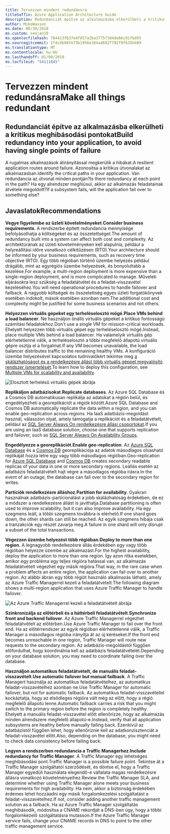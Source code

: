 ```yaml
---
title: Tervezzen mindent redundánsra
titleSuffix: Azure Application Architecture Guide
description: Redundanciát építve az alkalmazásba elkerülheti a kritikus meghibásodási pontokat.
author: MikeWasson
ms.date: 08/30/2018
ms.custom: seojan19
ms.openlocfilehash: 784413f637e4f857a2ba3775f3d4de66c91fbd95
ms.sourcegitcommit: 1f4cdb08fe73b1956e164ad692f792f9f635b409
ms.translationtype: MT
ms.contentlocale: hu-HU
ms.lasthandoff: 01/08/2019
ms.locfileid: "54111845"
---
```

# <a name="make-all-things-redundant"></a><span data-ttu-id="f9dac-103">Tervezzen mindent redundánsra</span><span class="sxs-lookup"><span data-stu-id="f9dac-103">Make all things redundant</span></span>

## <a name="build-redundancy-into-your-application-to-avoid-having-single-points-of-failure"></a><span data-ttu-id="f9dac-104">Redundanciát építve az alkalmazásba elkerülheti a kritikus meghibásodási pontokat</span><span class="sxs-lookup"><span data-stu-id="f9dac-104">Build redundancy into your application, to avoid having single points of failure</span></span>

<span data-ttu-id="f9dac-105">A rugalmas alkalmazások átirányítással megkerülik a hibákat.</span><span class="sxs-lookup"><span data-stu-id="f9dac-105">A resilient application routes around failure.</span></span> <span data-ttu-id="f9dac-106">Azonosítsa a kritikus útvonalakat az alkalmazásban.</span><span class="sxs-lookup"><span data-stu-id="f9dac-106">Identify the critical paths in your application.</span></span> <span data-ttu-id="f9dac-107">Van redundancia az útvonal minden pontján?</span><span class="sxs-lookup"><span data-stu-id="f9dac-107">Is there redundancy at each point in the path?</span></span> <span data-ttu-id="f9dac-108">Ha egy alrendszer meghiúsul, akkor az alkalmazás feladatainak átvétele megoldott?</span><span class="sxs-lookup"><span data-stu-id="f9dac-108">If a subsystem fails, will the application fail over to something else?</span></span>

## <a name="recommendations"></a><span data-ttu-id="f9dac-109">Javaslatok</span><span class="sxs-lookup"><span data-stu-id="f9dac-109">Recommendations</span></span>

<span data-ttu-id="f9dac-110">**Vegye figyelembe az üzleti követelményeket**.</span><span class="sxs-lookup"><span data-stu-id="f9dac-110">**Consider business requirements**.</span></span> <span data-ttu-id="f9dac-111">A rendszerbe épített redundancia mennyisége befolyásolhatja a költségeket és az összetettséget.</span><span class="sxs-lookup"><span data-stu-id="f9dac-111">The amount of redundancy built into a system can affect both cost and complexity.</span></span> <span data-ttu-id="f9dac-112">Az architektúrának az üzleti követelményeken kell alapulnia, például a helyreállítási időre vonatkozó célkitűzésen (RTO).</span><span class="sxs-lookup"><span data-stu-id="f9dac-112">Your architecture should be informed by your business requirements, such as recovery time objective (RTO).</span></span> <span data-ttu-id="f9dac-113">Egy több régióban történő üzembe helyezés például drágább, mint az egyrégiós üzembe helyezések, és bonyolultabb a kezelése.</span><span class="sxs-lookup"><span data-stu-id="f9dac-113">For example, a multi-region deployment is more expensive than a single-region deployment, and is more complicated to manage.</span></span> <span data-ttu-id="f9dac-114">Műveleti eljárásokra lesz szükség a feladatátvétel és a feladat-visszavétel kezeléséhez.</span><span class="sxs-lookup"><span data-stu-id="f9dac-114">You will need operational procedures to handle failover and failback.</span></span> <span data-ttu-id="f9dac-115">A nagyobb költségek és összetettség egyes üzleti forgatókönyvek esetében indokolt, mások esetében azonban nem.</span><span class="sxs-lookup"><span data-stu-id="f9dac-115">The additional cost and complexity might be justified for some business scenarios and not others.</span></span>

<span data-ttu-id="f9dac-116">**Helyezzen virtuális gépeket egy terheléselosztó mögé**.</span><span class="sxs-lookup"><span data-stu-id="f9dac-116">**Place VMs behind a load balancer**.</span></span> <span data-ttu-id="f9dac-117">Ne használjon önálló virtuális gépeket a kritikus fontosságú számítási feladatokhoz.</span><span class="sxs-lookup"><span data-stu-id="f9dac-117">Don't use a single VM for mission-critical workloads.</span></span> <span data-ttu-id="f9dac-118">Ehelyett helyezzen több virtuális gépet egy terheléselosztó mögé.</span><span class="sxs-lookup"><span data-stu-id="f9dac-118">Instead, place multiple VMs behind a load balancer.</span></span> <span data-ttu-id="f9dac-119">Ha valamelyik virtuális gép elérhetetlenné válik, a terheléselosztó a többi megfelelő állapotú virtuális gépre osztja el a forgalmat.</span><span class="sxs-lookup"><span data-stu-id="f9dac-119">If any VM becomes unavailable, the load balancer distributes traffic to the remaining healthy VMs.</span></span> <span data-ttu-id="f9dac-120">A konfiguráció üzembe helyezésével kapcsolatos tudnivalókért tekintse meg [a skálázhatóságot és a rendelkezésre állást több virtuális géppel megvalósító rendszer ismertetését][multi-vm-blueprint].</span><span class="sxs-lookup"><span data-stu-id="f9dac-120">To learn how to deploy this configuration, see [Multiple VMs for scalability and availability][multi-vm-blueprint].</span></span>

![Elosztott terhelésű virtuális gépek ábrája](./images/load-balancing.svg)

<span data-ttu-id="f9dac-122">**Replikáljon adatbázisokat**.</span><span class="sxs-lookup"><span data-stu-id="f9dac-122">**Replicate databases**.</span></span> <span data-ttu-id="f9dac-123">Az Azure SQL Database és a Cosmos DB automatikusan replikálja az adatokat a régión belül, és engedélyezheti a georeplikációt a régiók között.</span><span class="sxs-lookup"><span data-stu-id="f9dac-123">Azure SQL Database and Cosmos DB automatically replicate the data within a region, and you can enable geo-replication across regions.</span></span> <span data-ttu-id="f9dac-124">Ha IaaS adatbázis-megoldást használ, válasszon olyat, amely támogatja a replikációt és a feladatátvételt, például az [SQL Server Always On rendelkezésre állási csoportokat][sql-always-on].</span><span class="sxs-lookup"><span data-stu-id="f9dac-124">If you are using an IaaS database solution, choose one that supports replication and failover, such as [SQL Server Always On Availability Groups][sql-always-on].</span></span>

<span data-ttu-id="f9dac-125">**Engedélyezze a georeplikációt**.</span><span class="sxs-lookup"><span data-stu-id="f9dac-125">**Enable geo-replication**.</span></span> <span data-ttu-id="f9dac-126">Az [Azure SQL Database][sql-geo-replication] és a [Cosmos DB][cosmosdb-geo-replication] georeplikációja az adatok másodlagos olvasható replikáját hozza létre egy vagy több másodlagos régióban.</span><span class="sxs-lookup"><span data-stu-id="f9dac-126">Geo-replication for [Azure SQL Database][sql-geo-replication] and [Cosmos DB][cosmosdb-geo-replication] creates secondary readable replicas of your data in one or more secondary regions.</span></span> <span data-ttu-id="f9dac-127">Leállás esetén az adatbázis feladatátvételt hajt végre a másodlagos régióba írásra.</span><span class="sxs-lookup"><span data-stu-id="f9dac-127">In the event of an outage, the database can fail over to the secondary region for writes.</span></span>

<span data-ttu-id="f9dac-128">**Partíciók rendelkezésre álláshoz**.</span><span class="sxs-lookup"><span data-stu-id="f9dac-128">**Partition for availability**.</span></span> <span data-ttu-id="f9dac-129">Gyakran használnak adatbázis-particionálást a jobb skálázhatóság érdekében, de ez a módszer a rendelkezésre állást is javíthatja.</span><span class="sxs-lookup"><span data-stu-id="f9dac-129">Database partitioning is often used to improve scalability, but it can also improve availability.</span></span> <span data-ttu-id="f9dac-130">Ha egy szegmens leáll, a többi szegmens továbbra is elérhető.</span><span class="sxs-lookup"><span data-stu-id="f9dac-130">If one shard goes down, the other shards can still be reached.</span></span> <span data-ttu-id="f9dac-131">Az egyik szegmens hibája csak a tranzakciók egy részét zavarja meg.</span><span class="sxs-lookup"><span data-stu-id="f9dac-131">A failure in one shard will only disrupt a subset of the total transactions.</span></span>

<span data-ttu-id="f9dac-132">**Végezzen üzembe helyezést több régióban**.</span><span class="sxs-lookup"><span data-stu-id="f9dac-132">**Deploy to more than one region**.</span></span> <span data-ttu-id="f9dac-133">A legnagyobb rendelkezésre állás érdekében egy vagy több régióban helyezze üzembe az alkalmazást.</span><span class="sxs-lookup"><span data-stu-id="f9dac-133">For the highest availability, deploy the application to more than one region.</span></span> <span data-ttu-id="f9dac-134">Így azon ritka esetekben, amikor egy probléma egy teljes régióra hatással van, az alkalmazás feladatátvételt végezhet egy másik régióra.</span><span class="sxs-lookup"><span data-stu-id="f9dac-134">That way, in the rare case when a problem affects an entire region, the application can fail over to another region.</span></span> <span data-ttu-id="f9dac-135">Az alábbi ábrán egy több régiót használó alkalmazás látható, amely az Azure Traffic Managerrel kezeli a feladatátvételt.</span><span class="sxs-lookup"><span data-stu-id="f9dac-135">The following diagram shows a multi-region application that uses Azure Traffic Manager to handle failover.</span></span>

![Az Azure Traffic Managerrel kezeli a feladatátvételt ábrája](./images/failover.svg)

<span data-ttu-id="f9dac-137">**Szinkronizálja az előtérbeli és a háttérbeli feladatátvételt**.</span><span class="sxs-lookup"><span data-stu-id="f9dac-137">**Synchronize front and backend failover**.</span></span> <span data-ttu-id="f9dac-138">Az Azure Traffic Managerrel végezhet feladatátvételt az előtérben.</span><span class="sxs-lookup"><span data-stu-id="f9dac-138">Use Azure Traffic Manager to fail over the front end.</span></span> <span data-ttu-id="f9dac-139">Ha az előtérrendszer az egyik régióban elérhetetlenné válik, a Traffic Manager a másodlagos régióba irányítja át az új kéréseket.</span><span class="sxs-lookup"><span data-stu-id="f9dac-139">If the front end becomes unreachable in one region, Traffic Manager will route new requests to the secondary region.</span></span> <span data-ttu-id="f9dac-140">Az adatbázis-megoldástól függően előfordulhat, hogy koordinálnia kell az adatbázis feladatátvételét.</span><span class="sxs-lookup"><span data-stu-id="f9dac-140">Depending on your database solution, you may need to coordinate failing over the database.</span></span>

<span data-ttu-id="f9dac-141">**Használjon automatikus feladatátvételt, de manuális feladat-visszavételt**.</span><span class="sxs-lookup"><span data-stu-id="f9dac-141">**Use automatic failover but manual failback**.</span></span> <span data-ttu-id="f9dac-142">A Traffic Managert használja az automatikus feladatátvételhez, az automatikus feladat-visszavételhez azonban ne.</span><span class="sxs-lookup"><span data-stu-id="f9dac-142">Use Traffic Manager for automatic failover, but not for automatic failback.</span></span> <span data-ttu-id="f9dac-143">Az automatikus feladat-visszavétellel kockáztatja, hogy az elsődleges régióra vált még az előtt, hogy a régió megfelelő állapotú lenne.</span><span class="sxs-lookup"><span data-stu-id="f9dac-143">Automatic failback carries a risk that you might switch to the primary region before the region is completely healthy.</span></span> <span data-ttu-id="f9dac-144">Ehelyett a manuális feladat-visszavétel előtt ellenőrizze, hogy az alkalmazás minden alrendszere megfelelő állapotú-e.</span><span class="sxs-lookup"><span data-stu-id="f9dac-144">Instead, verify that all application subsystems are healthy before manually failing back.</span></span> <span data-ttu-id="f9dac-145">Ezenkívül az adatbázistól függően lehet, hogy ellenőriznie kell az adatkonzisztenciát a feladat-visszavétel előtt.</span><span class="sxs-lookup"><span data-stu-id="f9dac-145">Also, depending on the database, you might need to check data consistency before failing back.</span></span>

<span data-ttu-id="f9dac-146">**Legyen a rendszerben redundancia a Traffic Managerhez**.</span><span class="sxs-lookup"><span data-stu-id="f9dac-146">**Include redundancy for Traffic Manager**.</span></span> <span data-ttu-id="f9dac-147">A Traffic Manager egy lehetséges meghibásodási pont.</span><span class="sxs-lookup"><span data-stu-id="f9dac-147">Traffic Manager is a possible failure point.</span></span> <span data-ttu-id="f9dac-148">Tekintse át a Traffic Manager szolgáltatói szerződését, és döntse el, hogy a Traffic Manager egyedüli használata elegendő-e vállalata magas rendelkezésre állásra vonatkozó követelményeihez.</span><span class="sxs-lookup"><span data-stu-id="f9dac-148">Review the Traffic Manager SLA, and determine whether using Traffic Manager alone meets your business requirements for high availability.</span></span> <span data-ttu-id="f9dac-149">Ha nem, akkor a biztonság érdekében érdemes lehet hozzáadni egy másik forgalomkezelési szolgáltatást a feladat-visszavételhez.</span><span class="sxs-lookup"><span data-stu-id="f9dac-149">If not, consider adding another traffic management solution as a failback.</span></span> <span data-ttu-id="f9dac-150">Ha az Azure Traffic Manager szolgáltatás meghibásodik, módosítsa a CNAME rekordját a DNS-ben úgy, hogy a többi forgalomkezelő szolgáltatásra mutasson.</span><span class="sxs-lookup"><span data-stu-id="f9dac-150">If the Azure Traffic Manager service fails, change your CNAME records in DNS to point to the other traffic management service.</span></span>

<!-- links -->

[multi-vm-blueprint]: ../../reference-architectures/virtual-machines-windows/multi-vm.md

[cassandra]: https://cassandra.apache.org/
[cosmosdb-geo-replication]: /azure/cosmos-db/distribute-data-globally
[sql-always-on]: https://msdn.microsoft.com/library/hh510230.aspx
[sql-geo-replication]: /azure/sql-database/sql-database-geo-replication-overview
